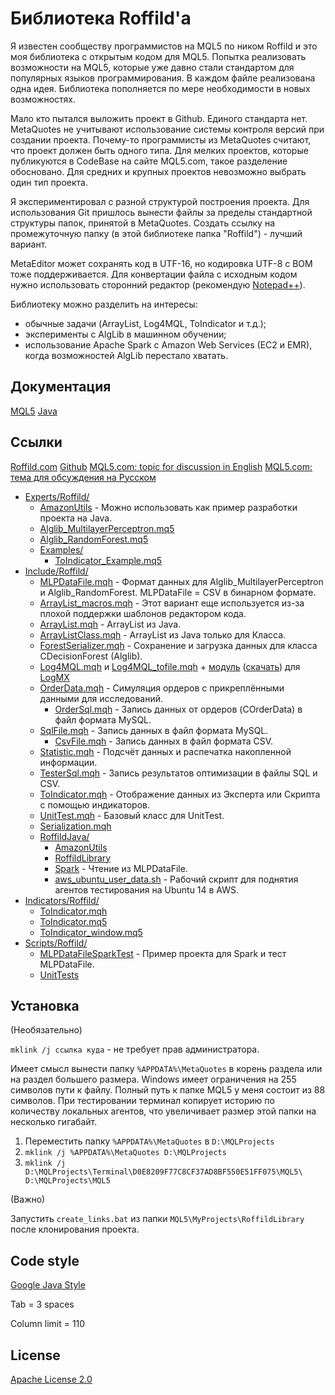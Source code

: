 ﻿# Библиотека Roffild'a

Я известен сообществу программистов на MQL5 по ником Roffild и это моя библиотека с открытым кодом для MQL5. Попытка реализовать возможности на MQL5, которые уже давно стали стандартом для популярных языков программирования. В каждом файле реализована одна идея. Библиотека пополняется по мере необходимости в новых возможностях.

Мало кто пытался выложить проект в Github. Единого стандарта нет. MetaQuotes не учитывают использование системы контроля версий при создании проекта. Почему-то программисты из MetaQuotes считают, что проект должен быть одного типа. Для мелких проектов, которые публикуются в CodeBase на сайте MQL5.com, такое разделение обосновано. Для средних и крупных проектов невозможно выбрать один тип проекта.

Я экспериментировал с разной структурой построения проекта. Для использования Git пришлось вынести файлы за пределы стандартной структуры папок, принятой в MetaQuotes. Создать ссылку на промежуточную папку (в этой библиотеке папка "Roffild") - лучший вариант.

MetaEditor может сохранять код в UTF-16, но кодировка UTF-8 с BOM тоже поддерживается. Для конвертации файла с исходным кодом нужно использовать сторонний редактор (рекомендую [Notepad++](https://notepad-plus-plus.org/)).

Библиотеку можно разделить на интересы:
* обычные задачи (ArrayList, Log4MQL, ToIndicator и т.д.);
* эксперименты с AlgLib в машинном обучении;
* использование Apache Spark с Amazon Web Services (EC2 и EMR), когда возможностей AlgLib перестало хватать.

## Документация
[MQL5](https://roffild.com/mql5/)
[Java](https://roffild.com/java/)

## Ссылки
[Roffild.com](https://roffild.com/)
[Github](https://github.com/Roffild/RoffildLibrary)
[MQL5.com: topic for discussion in English](https://www.mql5.com/en/forum/247134)
[MQL5.com: тема для обсуждения на Русском](https://www.mql5.com/ru/forum/245373)

* [Experts/Roffild/](Experts/Roffild/)
  * [AmazonUtils](Experts/Roffild/AmazonUtils) - Можно использовать как пример разработки проекта на Java.
  * [Alglib_MultilayerPerceptron.mq5](Experts/Roffild/Alglib_MultilayerPerceptron.mq5)
  * [Alglib_RandomForest.mq5](Experts/Roffild/Alglib_RandomForest.mq5)
  * [Examples/](Experts/Roffild/Examples/)
    * [ToIndicator_Example.mq5](Experts/Roffild/Examples/ToIndicator_Example.mq5)
* [Include/Roffild/](Include/Roffild/)
  * [MLPDataFile.mqh](Include/Roffild/MLPDataFile.mqh) - Формат данных для Alglib_MultilayerPerceptron и Alglib_RandomForest. MLPDataFile = CSV в бинарном формате.
  * [ArrayList_macros.mqh](Include/Roffild/ArrayList_macros.mqh) - Этот вариант еще используется из-за плохой поддержки шаблонов редактором кода.
  * [ArrayList.mqh](Include/Roffild/ArrayList.mqh) - ArrayList из Java.
  * [ArrayListClass.mqh](Include/Roffild/ArrayListClass.mqh) - ArrayList из Java только для Класса.
  * [ForestSerializer.mqh](Include/Roffild/ForestSerializer.mqh) - Сохранение и загрузка данных для класса CDecisionForest (Alglib).
  * [Log4MQL.mqh](Include/Roffild/Log4MQL.mqh) и [Log4MQL_tofile.mqh](Include/Roffild/Log4MQL_tofile.mqh) + [модуль](Include/Roffild/LogMX) ([скачать](https://roffild.com/Log4MQLParser.zip)) для [LogMX](http://www.logmx.com/)
  * [OrderData.mqh](Include/Roffild/OrderData.mqh) - Симуляция ордеров с прикреплёнными данными для исследований.
    * [OrderSql.mqh](Include/Roffild/OrderSql.mqh) - Запись данных от ордеров (COrderData) в файл формата MySQL.
  * [SqlFile.mqh](Include/Roffild/SqlFile.mqh) - Запись данных в файл формата MySQL.
    * [CsvFile.mqh](Include/Roffild/CsvFile.mqh) - Запись данных в файл формата CSV.
  * [Statistic.mqh](Include/Roffild/Statistic.mqh) - Подсчёт данных и распечатка накопленной информации.
  * [TesterSql.mqh](Include/Roffild/TesterSql.mqh) - Запись результатов оптимизации в файлы SQL и CSV.
  * [ToIndicator.mqh](Include/Roffild/ToIndicator.mqh) - Отображение данных из Эксперта или Скрипта с помощью индикаторов.
  * [UnitTest.mqh](Include/Roffild/UnitTest.mqh) - Базовый класс для UnitTest.
  * [Serialization.mqh](Include/Roffild/Serialization.mqh)
  * [RoffildJava/](Include/Roffild/RoffildJava/)
    * [AmazonUtils](Include/Roffild/RoffildJava/AmazonUtils/)
    * [RoffildLibrary](Include/Roffild/RoffildJava/RoffildLibrary/)
    * [Spark](Include/Roffild/RoffildJava/Spark/) - Чтение из MLPDataFile.
    * [aws_ubuntu_user_data.sh](Include/Roffild/RoffildJava/AmazonUtils/build/resources/main/aws_ubuntu_user_data.sh) - Рабочий скрипт для поднятия агентов тестирования на Ubuntu 14 в AWS.
* [Indicators/Roffild/](Indicators/Roffild/)
  * [ToIndicator.mqh](Indicators/Roffild/ToIndicator.mqh)
  * [ToIndicator.mq5](Indicators/Roffild/ToIndicator.mq5)
  * [ToIndicator_window.mq5](Indicators/Roffild/ToIndicator_window.mq5)
* [Scripts/Roffild/](Scripts/Roffild/)
  * [MLPDataFileSparkTest](Scripts/Roffild/MLPDataFileSparkTest) - Пример проекта для Spark и тест MLPDataFile.
  * [UnitTests](Scripts/Roffild/UnitTests)

## Установка

(Необязательно)

``` mklink /j ссылка куда ``` - не требует прав администратора.

Имеет смысл вынести папку ``` %APPDATA%\MetaQuotes ``` в корень раздела или на раздел большего размера.
Windows имеет ограничения на 255 символов пути к файлу. Полный путь к папке MQL5 у меня состоит из 88 символов.
При тестировании терминал копирует историю по количеству локальных агентов, что увеличивает размер этой папки на несколько гигабайт.
1. Переместить папку ``` %APPDATA%\MetaQuotes ``` в ``` D:\MQLProjects ```
2. ``` mklink /j %APPDATA%\MetaQuotes D:\MQLProjects ```
3. ``` mklink /j D:\MQLProjects\Terminal\D0E8209F77C8CF37AD8BF550E51FF075\MQL5\ D:\MQLProjects\MQL5 ```

(Важно)

Запустить ``` create_links.bat ``` из папки ``` MQL5\MyProjects\RoffildLibrary ``` после клонирования проекта.

## Code style

[Google Java Style](https://google.github.io/styleguide/javaguide.html)

Tab = 3 spaces

Column limit = 110

## License

[Apache License 2.0](LICENSE)
